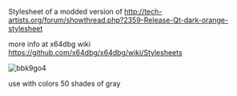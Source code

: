 Stylesheet of a modded version of http://tech-artists.org/forum/showthread.php?2359-Release-Qt-dark-orange-stylesheet

more info at x64dbg wiki
https://github.com/x64dbg/x64dbg/wiki/Stylesheets

![bbk9go4](https://cloud.githubusercontent.com/assets/3592375/15633822/abd605c8-25b6-11e6-97af-d3202cc3f90c.png)




use with colors 50 shades of gray